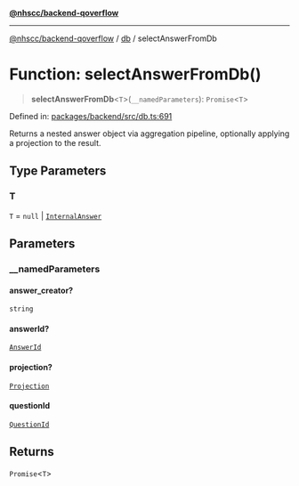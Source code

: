 [**@nhscc/backend-qoverflow**](../../README.md)

***

[@nhscc/backend-qoverflow](../../README.md) / [db](../README.md) / selectAnswerFromDb

# Function: selectAnswerFromDb()

> **selectAnswerFromDb**\<`T`\>(`__namedParameters`): `Promise`\<`T`\>

Defined in: [packages/backend/src/db.ts:691](https://github.com/nhscc/qoverflow.api.hscc.bdpa.org/blob/f5ce596891ef5639d9d2800df6d35c0e862108c3/packages/backend/src/db.ts#L691)

Returns a nested answer object via aggregation pipeline, optionally applying
a projection to the result.

## Type Parameters

### T

`T` = `null` \| [`InternalAnswer`](../type-aliases/InternalAnswer.md)

## Parameters

### \_\_namedParameters

#### answer_creator?

`string`

#### answerId?

[`AnswerId`](../interfaces/AnswerId.md)

#### projection?

[`Projection`](../type-aliases/Projection.md)

#### questionId

[`QuestionId`](../interfaces/QuestionId.md)

## Returns

`Promise`\<`T`\>
